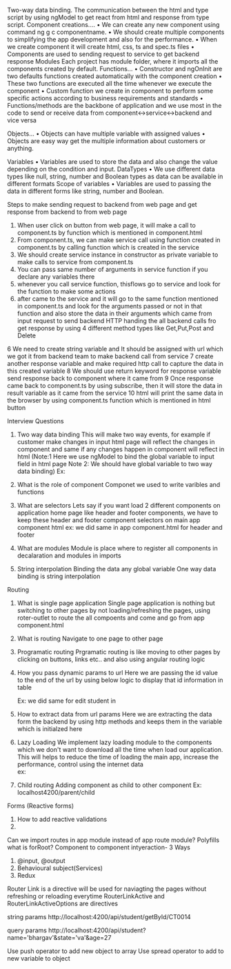 Two-way data binding.
The communication between the html and type script by using ngModel to get react from html and response from type script.
Component creations....
• We can create any new component using command ng g c componentname.
• We should create multiple components to simplifying the app development and also for the performance.
• When we create component it will create html, css, ts and spec.ts files
• Components are used to sending request to service to get backend response
Modules
Each project has module folder, where it imports all the components created by default.
Functions...
• Constructor and ngOnInit are two defaults functions created automatically with the component creation
• These two functions are executed all the time whenever we execute the component
• Custom function we create in component to perform some specific actions according to business requirements and standards
• Functions/methods are the backbone of application and we use most in the code to send or receive data from component<->service<->backend and vice versa

Objects...
• Objects can have multiple variable with assigned values
• Objects are easy way get the multiple information about customers or anything.

Variables
• Variables are used to store the data and also change the value depending on the condition and input.
DataTypes
• We use different data types like null, string, number and Boolean types as data can be available in different formats
Scope of variables
• Variables are used to passing the data in different forms like string, number and Boolean.

Steps to make sending request to backend from web page and get response from backend to from web page

1. When user click on button from web page, it will make a call to component.ts by function which is mentioned in component.html
2. From component.ts, we can make service call using function created in component.ts by calling function which is created in the service
3. We should create service instance in constructor as private variable to make calls to service from component.ts
4. You can pass same number of arguments in service function if you declare any variables there
5. whenever you call service function, thisflows go to service and look for the function to make some actions
6. after came to the service and it will go to the same function mentioned in component.ts and look for the arguments passed or not in that function and also store the data in their arguments which came from input request to send backend
   HTTP handing the all backend calls fro get response by using 4 different method types like Get,Put,Post and Delete

6 We need to create string variable and It should be assigned with url which we got it from backend team to make backend call from service
7 create another response variable and make required http call to capture the data in this created variable
8 We should use return keyword for response variable send response back to component where it came from
9 Once response came back to component.ts by using subscribe, then it will store the data in result variable as it came from the service
10 html will print the same data in the browser by using component.ts function which is mentioned in html button

<!-- ng serve (This is to run UI application) -->
<!-- HTTP Client installed -->

Interview Questions

1. Two way data binding
   This will make two way events, for example if customer make changes in input html page will reflect the changes in component and same if any changes happen in component will reflect in html
   (Note:1 Here we use ngModel to bind the global variable to input field in html page
   Note 2: We should have global variable to two way data binding)
   Ex:

   <!-- <input type="number" name="myId" id="myId" [(ngModel)]="myId" /> -->

2. What is the role of component
   Componet we used to write varibles and functions
3. What are selectors
   Lets say if you want load 2 different components on application home page like header and footer components, we have to keep these header and footer component selectors on main app component html
   ex: we did same in app component.html for header and footer
4. What are modules
   Module is place where to register all components in decalaration and modules in imports
5. String interpolation
   Binding the data any global variable
   One way data binding is string interpolation
   <!-- {{ myId }} -->
   <!-- <button (click)="oneWayDataBinding()">One Way Binding</button> -->

Routing

1. What is single page application
   Single page application is nothing but switching to other pages by not loading/refreshing the pages, using roter-outlet to route the all compoents and come and go from app component.html
2. What is routing
   Navigate to one page to other page
3. Programatic routing
   Prgramatic routing is like moving to other pages by clicking on buttons, links etc.. and also using angular routing logic

     <!-- this.router.navigate(['/employee']); -->

4. How you pass dynamic params to url
   Here we are passing the id value to the end of the url by using below logic to display that id information in table

   <!-- this.router.navigate([`/school/edit/${id}`]); -->

   Ex: we did same for edit student in

5. How to extract data from url params
   Here we are extracting the data form the backend by using http methods and keeps them in the variable which is initialzed here

   <!-- this.id = this.route.snapshot.paramMap.get('id'); -->

6. Lazy Loading
   We implement lazy loading module to the components which we don't want to download all the time when load our application.
   This will helps to reduce the time of loading the main app, increase the performance, control using the internet data  
   ex:
     <!-- {
       path: 'student',
       loadChildren: () =>
         import('./student/student.module').then(m => m.StudentModule)
     } -->
7. Child routing
   Adding component as child to other component
   Ex: localhost4200/parent/child

Forms (Reactive forms)

1. How to add reactive validations
2.

Can we import routes in app module instead of app route module?
Polyfills
what is forRoot?
Component to component intyeraction- 3 Ways

1. @input, @output
2. Behavioural subject(Services)
3. Redux

Router Link is a directive will be used for naviagting the pages without refreshing or reloading everytime
RouterLinkActive and RouterLinkActiveOptions are directives

string params
http://localhost:4200/api/student/getById/CT0014

query params
http://localhost:4200/api/student?name='bhargav'&state='va'&age=27

Use push operator to add new object to array
Use spread operator to add to new variable to object
